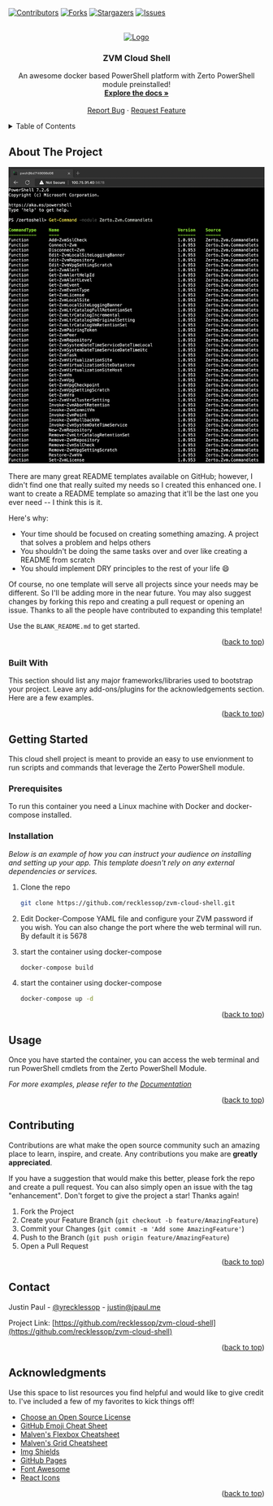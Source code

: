 <!-- Improved compatibility of back to top link: See: https://github.com/recklessop/zvm-cloud-shell/pull/73 -->
<a name="readme-top"></a>
<!--
*** Thanks for checking out the ZVM Cloud Shell. If you have a suggestion
*** that would make this better, please fork the repo and create a pull request
*** or simply open an issue with the tag "enhancement".
*** Don't forget to give the project a star!
*** Thanks again! Now go create something AMAZING! :D
-->



<!-- PROJECT SHIELDS -->
<!--
*** I'm using markdown "reference style" links for readability.
*** Reference links are enclosed in brackets [ ] instead of parentheses ( ).
*** See the bottom of this document for the declaration of the reference variables
*** for contributors-url, forks-url, etc. This is an optional, concise syntax you may use.
*** https://www.markdownguide.org/basic-syntax/#reference-style-links
-->
[![Contributors][contributors-shield]][contributors-url]
[![Forks][forks-shield]][forks-url]
[![Stargazers][stars-shield]][stars-url]
[![Issues][issues-shield]][issues-url]



<!-- PROJECT LOGO -->
<br />
<div align="center">
  <a href="https://github.com/recklessop/zvm-cloud-shell">
    <img src="logo.png" alt="Logo" width="80" height="80">
  </a>

  <h3 align="center">ZVM Cloud Shell</h3>

  <p align="center">
    An awesome docker based PowerShell platform with Zerto PowerShell module preinstalled!
    <br />
    <a href="https://github.com/recklessop/zvm-cloud-shell"><strong>Explore the docs »</strong></a>
    <br />
    <br />
    <a href="https://github.com/recklessop/zvm-cloud-shell/issues">Report Bug</a>
    ·
    <a href="https://github.com/recklessop/zvm-cloud-shell/issues">Request Feature</a>
  </p>
</div>



<!-- TABLE OF CONTENTS -->
<details>
  <summary>Table of Contents</summary>
  <ol>
    <li>
      <a href="#about-the-project">About The Project</a>
      <ul>
        <li><a href="#built-with">Built With</a></li>
      </ul>
    </li>
    <li>
      <a href="#getting-started">Getting Started</a>
      <ul>
        <li><a href="#prerequisites">Prerequisites</a></li>
        <li><a href="#installation">Installation</a></li>
      </ul>
    </li>
    <li><a href="#usage">Usage</a></li>
    <li><a href="#contributing">Contributing</a></li>
    <li><a href="#contact">Contact</a></li>
    <li><a href="#acknowledgments">Acknowledgments</a></li>
  </ol>
</details>



<!-- ABOUT THE PROJECT -->
## About The Project

[![Product Name Screen Shot][product-screenshot]](https://jpaul.me)

There are many great README templates available on GitHub; however, I didn't find one that really suited my needs so I created this enhanced one. I want to create a README template so amazing that it'll be the last one you ever need -- I think this is it.

Here's why:
* Your time should be focused on creating something amazing. A project that solves a problem and helps others
* You shouldn't be doing the same tasks over and over like creating a README from scratch
* You should implement DRY principles to the rest of your life :smile:

Of course, no one template will serve all projects since your needs may be different. So I'll be adding more in the near future. You may also suggest changes by forking this repo and creating a pull request or opening an issue. Thanks to all the people have contributed to expanding this template!

Use the `BLANK_README.md` to get started.

<p align="right">(<a href="#readme-top">back to top</a>)</p>



### Built With

This section should list any major frameworks/libraries used to bootstrap your project. Leave any add-ons/plugins for the acknowledgements section. Here are a few examples.

<p align="right">(<a href="#readme-top">back to top</a>)</p>



<!-- GETTING STARTED -->
## Getting Started

This cloud shell project is meant to provide an easy to use envionment to run scripts and commands that leverage the Zerto PowerShell module. 

### Prerequisites

To run this container you need a Linux machine with Docker and docker-compose installed.

### Installation

_Below is an example of how you can instruct your audience on installing and setting up your app. This template doesn't rely on any external dependencies or services._

1. Clone the repo
   ```sh
   git clone https://github.com/recklessop/zvm-cloud-shell.git
   ```
   
2. Edit Docker-Compose YAML file and configure your ZVM password if you wish. You can also change the port where the web terminal will run. By default it is 5678

3. start the container using docker-compose
   ```sh
   docker-compose build
   ```

4. start the container using docker-compose
   ```sh
   docker-compose up -d 
   ```
   
<p align="right">(<a href="#readme-top">back to top</a>)</p>



<!-- USAGE EXAMPLES -->
## Usage

Once you have started the container, you can access the web terminal and run PowerShell cmdlets from the Zerto PowerShell Module.

_For more examples, please refer to the [Documentation](https://jpaul.me/zvm-cloud-shell)_

<p align="right">(<a href="#readme-top">back to top</a>)</p>



<!-- CONTRIBUTING -->
## Contributing

Contributions are what make the open source community such an amazing place to learn, inspire, and create. Any contributions you make are **greatly appreciated**.

If you have a suggestion that would make this better, please fork the repo and create a pull request. You can also simply open an issue with the tag "enhancement".
Don't forget to give the project a star! Thanks again!

1. Fork the Project
2. Create your Feature Branch (`git checkout -b feature/AmazingFeature`)
3. Commit your Changes (`git commit -m 'Add some AmazingFeature'`)
4. Push to the Branch (`git push origin feature/AmazingFeature`)
5. Open a Pull Request

<p align="right">(<a href="#readme-top">back to top</a>)</p>



<!-- CONTACT -->
## Contact

Justin Paul - [@yrecklessop](https://twitter.com/recklessop) - justin@jpaul.me

Project Link: [https://github.com/recklessop/zvm-cloud-shell](https://github.com/recklessop/zvm-cloud-shell)

<p align="right">(<a href="#readme-top">back to top</a>)</p>



<!-- ACKNOWLEDGMENTS -->
## Acknowledgments

Use this space to list resources you find helpful and would like to give credit to. I've included a few of my favorites to kick things off!

* [Choose an Open Source License](https://choosealicense.com)
* [GitHub Emoji Cheat Sheet](https://www.webpagefx.com/tools/emoji-cheat-sheet)
* [Malven's Flexbox Cheatsheet](https://flexbox.malven.co/)
* [Malven's Grid Cheatsheet](https://grid.malven.co/)
* [Img Shields](https://shields.io)
* [GitHub Pages](https://pages.github.com)
* [Font Awesome](https://fontawesome.com)
* [React Icons](https://react-icons.github.io/react-icons/search)

<p align="right">(<a href="#readme-top">back to top</a>)</p>



<!-- MARKDOWN LINKS & IMAGES -->
<!-- https://www.markdownguide.org/basic-syntax/#reference-style-links -->
[contributors-shield]: https://img.shields.io/github/contributors/recklessop/zvm-cloud-shell.svg?style=for-the-badge
[contributors-url]: https://github.com/recklessop/zvm-cloud-shell/graphs/contributors
[forks-shield]: https://img.shields.io/github/forks/recklessop/zvm-cloud-shell.svg?style=for-the-badge
[forks-url]: https://github.com/recklessop/zvm-cloud-shell/network/members
[stars-shield]: https://img.shields.io/github/stars/recklessop/zvm-cloud-shell.svg?style=for-the-badge
[stars-url]: https://github.com/recklessop/zvm-cloud-shell/stargazers
[issues-shield]: https://img.shields.io/github/issues/recklessop/zvm-cloud-shell.svg?style=for-the-badge
[issues-url]: https://github.com/recklessop/zvm-cloud-shell/issues
[product-screenshot]: screenshot.png
